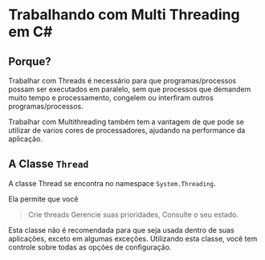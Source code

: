 # Trabalhando com Multi Threading em C#

## Porque?

Trabalhar com Threads é necessário para que programas/processos possam ser executados em paralelo, sem que processos que demandem muito tempo e processamento, congelem ou interfiram outros programas/processos.

Trabalhar com Multithreading também tem a vantagem de que pode se utilizar de varios cores de processadores, ajudando na performance da aplicação.

## A Classe `Thread`

A classe Thread se encontra no namespace `System.Threading`.

Ela permite que você
> Crie threads
> Gerencie suas prioridades,
> Consulte o seu estado.

Esta classe não é recomendada para que seja usada dentro de suas aplicações, exceto em algumas exceções. Utilizando esta classe, você tem controle sobre todas as opções de configuração.
